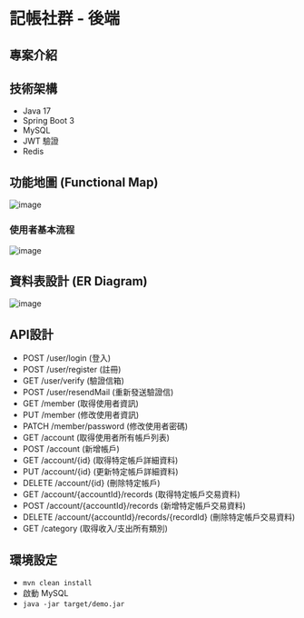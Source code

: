 # 記帳社群 - 後端

## 專案介紹


## 技術架構
- Java 17
- Spring Boot 3
- MySQL
- JWT 驗證
- Redis

## 功能地圖 (Functional Map)
![image](https://github.com/user-attachments/assets/850432b1-1821-4ded-beb1-83b5ce658390)


### 使用者基本流程
![image](https://github.com/user-attachments/assets/48843bca-460d-41eb-9698-2400c547ef42)


## 資料表設計 (ER Diagram)
![image](https://github.com/user-attachments/assets/9454178d-6ecc-4d7e-840a-1673a5330644)


## API設計
- POST /user/login (登入)
- POST /user/register (註冊)
- GET /user/verify (驗證信箱)
- POST /user/resendMail (重新發送驗證信)
- GET /member (取得使用者資訊)
- PUT /member (修改使用者資訊)
- PATCH /member/password (修改使用者密碼)
- GET /account (取得使用者所有帳戶列表)
- POST /account (新增帳戶)
- GET /account/{id} (取得特定帳戶詳細資料)
- PUT /account/{id} (更新特定帳戶詳細資料)
- DELETE /account/{id} (刪除特定帳戶)
- GET /account/{accountId}/records (取得特定帳戶交易資料)
- POST /account/{accountId}/records (新增特定帳戶交易資料)
- DELETE /account/{accountId}/records/{recordId} (刪除特定帳戶交易資料)
- GET /category (取得收入/支出所有類別)


## 環境設定
- `mvn clean install`
- 啟動 MySQL
- `java -jar target/demo.jar`
